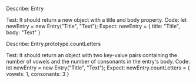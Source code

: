 Describe: Entry

Test: It should return a new object with a title and body property.
Code: let newEntry = new Entry("Title", "Text");
Expect: newEntry = { title: "Title", body: "Text" }

Describe: Entry.prototype.countLetters

Test: It should return an object with two key-value pairs containing the number of vowels and the number of consonants in the entry's body.
Code: let newEntry = new Entry("Title", "Text");
Expect: newEntry.countLetters = { vowels: 1, consonants: 3 }
